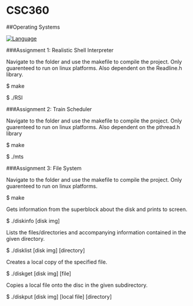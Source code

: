 # CSC360

##Operating Systems

[![Language](https://img.shields.io/badge/language-C-blue.svg)](https://gcc.gnu.org/)

###Assignment 1: Realistic Shell Interpreter

Navigate to the folder and use the makefile to compile the project. Only guarenteed to run on linux platforms. Also dependent on the Readline.h library.

$ make

$ ./RSI

###Assignment 2: Train Scheduler

Navigate to the folder and use the makefile to compile the project. Only guarenteed to run on linux platforms. Also dependent on the pthread.h library

$ make

$ ./mts

###Assignment 3: File System

Navigate to the folder and use the makefile to compile the project. Only guarenteed to run on linux platforms. 

$ make

Gets information from the superblock about the disk and prints to screen.

$ ./diskinfo [disk img]

Lists the files/directories and accompanying information contained in the given directory.

$ ./disklist [disk img] [directory]

Creates a local copy of the specified file.

$ ./diskget [disk img] [file]

Copies a local file onto the disc in the given subdirectory.

$ ./diskput [disk img] [local file] [directory]
